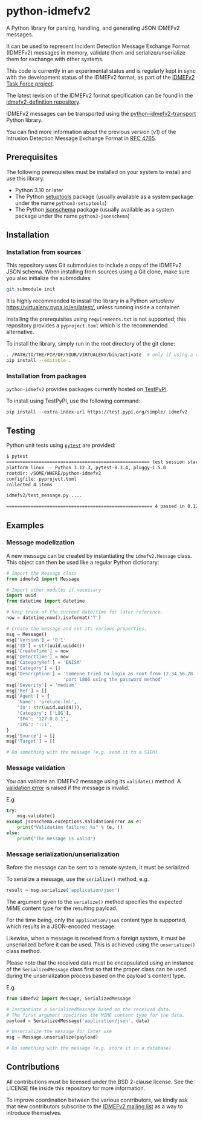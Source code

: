 # python-idmefv2

A Python library for parsing, handling, and generating JSON IDMEFv2 messages.

It can be used to represent Incident Detection Message Exchange Format (IDMEFv2) messages in memory, validate them and serialize/unserialize them for exchange with other systems.

This code is currently in an experimental status and is regularly kept in sync with the development status of the IDMEFv2 format, as part of the [IDMEFv2 Task Force project](https://www.idmefv2.org/).

The latest revision of the IDMEFv2 format specification can be found in the [idmefv2-definition repository](https://github.com/IDMEFv2/idmefv2-Specification).

IDMEFv2 messages can be transported using the [python-idmefv2-transport](https://github.com/IDMEFv2/python-idmefv2-transport) Python library.

You can find more information about the previous version (v1) of the Intrusion Detection Message Exchange Format in [RFC 4765](https://tools.ietf.org/html/rfc4765).

## Prerequisites

The following prerequisites must be installed on your system to install and use this library:

- Python 3.10 or later
- The Python [setuptools](https://pypi.org/project/setuptools/) package (usually available as a system package under the name `python3-setuptools`)
- The Python [jsonschema](https://pypi.org/project/jsonschema/) package (usually available as a system package under the name `python3-jsonschema`)

## Installation

### Installation from sources

This repository uses Git submodules to include a copy of the IDMEFv2 JSON schema. When installing from sources using a Git clone, make sure you also initialize the submodules:

``` sh
git submodule init
```

It is highly recommended to install the library in a Python *virtualenv* https://virtualenv.pypa.io/en/latest/, unless running inside a container.

Installing the prerequisites using `requirements.txt` is not supported; this repository provides a `pyproject.toml` which is the recommended alternative.

To install the library, simply run in the root directory of the git clone:

``` sh
. /PATH/TO/THE/PIP/OF/YOUR/VIRTUALENV/bin/activate  # only if using a virtualenv
pip install --editable .
```

### Installation from packages

`python-idmefv2` provides packages currently hosted on [TestPyPI](https://test.pypi.org/).

To install using TestPyPI, use the following command:

```
pip install --extra-index-url https://test.pypi.org/simple/ idmefv2
```

## Testing

Python unit tests using [`pytest`](https://docs.pytest.org/en/stable/) are provided:

``` sh
$ pytest
===================================================== test session starts =====================================================
platform linux -- Python 3.12.3, pytest-8.3.4, pluggy-1.5.0
rootdir: /SOME/WHERE/python-idmefv2
configfile: pyproject.toml
collected 4 items

idmefv2/test_message.py ....                                                                                            [100%]

====================================================== 4 passed in 0.12s ======================================================
```

## Examples

### Message modelization

A new message can be created by instantiating the `idmefv2.Message` class. This object can then be used like a regular Python dictionary:

``` python
# Import the Message class
from idmefv2 import Message

# Import other modules if necessary
import uuid
from datetime import datetime

# Keep track of the current date/time for later reference.
now = datetime.now().isoformat('T')

# Create the message and set its various properties.
msg = Message()
msg['Version'] = '0.1'
msg['ID'] = str(uuid.uuid4())
msg['CreateTime'] = now
msg['DetectTime'] = now
msg['CategoryRef'] = 'ENISA'
msg['Category'] = []
msg['Description'] = 'Someone tried to login as root from 12.34.56.78 '\
                     'port 1806 using the password method'
msg['Severity'] = 'medium'
msg['Ref'] = []
msg['Agent'] = {
    'Name': 'prelude-lml',
    'ID': str(uuid.uuid4()),
    'Category': ['LOG'],
    'IP4': '127.0.0.1',
    'IP6': '::1',
}
msg['Source'] = []
msg['Target'] = []

# Do something with the message (e.g. send it to a SIEM)
```

### Message validation

You can validate an IDMEFv2 message using its `validate()` method. A [validation error](https://python-jsonschema.readthedocs.io/en/stable/errors/) is raised if the message is invalid.

E.g.

``` python
try:
    msg.validate()
except jsonschema.exceptions.ValidationError as e:
    print("Validation failure: %s" % (e, ))
else:
    print("The message is valid")
```

### Message serialization/unserialization

Before the message can be sent to a remote system, it must be serialized.

To serialize a message, use the `serialize()` method, e.g.

``` python
result = msg.serialize('application/json')
```

The argument given to the `serialize()` method specifies the expected MIME content type for the resulting payload.

For the time being, only the `application/json` content type is supported, which results in a JSON-encoded message.

Likewise, when a message is received from a foreign system, it must be unserialized before it can be used. This is achieved using the `unserialize()` class method.

Please note that the received data must be encapsulated using an instance of the `SerializedMessage` class first so that the proper class can be used during the unserialization process based on the payload\'s content type.

E.g.

``` python
from idmefv2 import Message, SerializedMessage

# Instantiate a SerializedMessage based on the received data.
# The first argument specifies the MIME content type for the data.
payload = SerializedMessage('application/json', data)

# Unserialize the message for later use
msg = Message.unserialize(payload)

# Do something with the message (e.g. store it in a database)
```

## Contributions

All contributions must be licensed under the BSD 2-clause license. See the LICENSE file inside this repository for more information.

To improve coordination between the various contributors, we kindly ask that new contributors subscribe to the [IDMEFv2 mailing list](https://www.freelists.org/list/idmefv2) as a way to introduce themselves.

